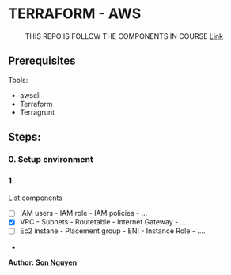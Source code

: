 # TERRAFORM - AWS
<image src="/images/rocket.png" width =15> <image src="/images/rocket.png" width =15>THIS REPO IS FOLLOW THE COMPONENTS IN COURSE [Link](https://www.udemy.com/share/106WtA3@BmB6v11K_U82vm6pn0Heg-8UdLpDDCFdtAB3puKbN4CXwh1rL9DGMSNzY2zr_46Xew==/)

## Prerequisites
Tools:
- awscli
- Terraform
- Terragrunt

## Steps:

### 0. Setup environment

### 1. 

List components
- [ ] IAM users - IAM role - IAM policies - ...
- [x] VPC - Subnets - Routetable - Internet Gateway - ...
- [ ] Ec2 instane - Placement group - ENI - Instance Role - ....
- 


**Author: [Son Nguyen](https://www.linkedin.com/in/son-n-114539152/)**
